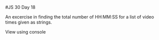 #JS 30 Day 18

An excercise in finding the total number of HH:MM:SS for a list of video times given as strings.

View using console
